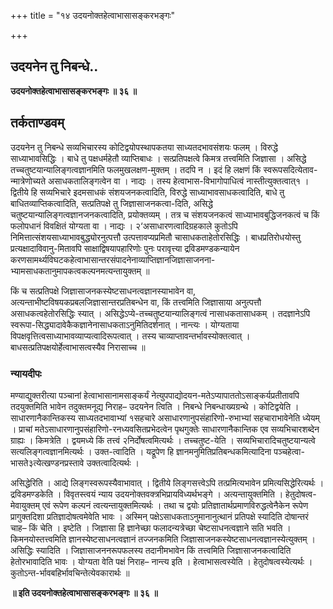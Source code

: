 +++
title = "१४ उदयनोक्तहेत्वाभासासङ्करभङ्गः"

+++


## उदयनेन तु निबन्धे..

**उदयनोक्तहेत्वाभासासङ्करभङ्गः ॥ ३६ ॥**

## **तर्कताण्डवम्**

उदयनेन तु निबन्धे सव्यभिचारस्य कोटिद्वयोपस्थापकतया साध्यतदभावसंशयः फलम् । विरुद्धे साध्याभावसिद्धिः । बाधे तु पक्षधर्महेतौ व्याप्तिबाधः । सत्प्रतिपक्षत्वे किमत्र तत्त्वमिति जिज्ञासा । असिद्धे तच्चतुष्टयान्यालिङ्गत्वज्ञानमिति फलमुखलक्षण-मुक्तम् । तदपि न । इदं हि लक्षणं किं स्वरूपसदित्येताव-न्मात्रेणोच्यते असाधकतालिङ्गत्वेन वा । नाद्यः । तस्य हेत्वाभास-विभागोपाधित्वं नास्तीत्युक्तत्वात्१ । द्वितीये हि सव्यभिचारे इदमसाधकं संशयजनकत्वादिति, विरुद्धे साध्याभावसाधकत्वादिति, बाधे तु बाधितव्याप्तिकत्वादिति, सत्प्रतिपक्षे तु जिज्ञासाजनकत्वा-दिति, असिद्धे चतुष्टयान्यालिङ्गत्वज्ञानजनकत्वादिति, प्रयोक्तव्यम् । तत्र च संशयजनकत्वं साध्याभावबुद्धिजनकत्वं च किं फलोपधानं विवक्षितं योग्यता वा । नाद्यः । २‘असाधारणत्वादिग्रहकाले कुतोऽपि निमित्तात्संशयसाध्याभावबुद्ध्योरनुत्पत्तौ उत्पत्तावप्यप्रमितौ चासाधकताहेतोरसिद्धिः । बाधप्रतिरोधयोस्तु प्रत्यक्षादाविवानु-मितावपि साक्षाद्विषयापहारिणोः पुनः परावृत्त्या द्रविडमण्डकन्यायेन करणसामर्थ्यविघटकहेत्वाभासान्तरसंपादनेनाव्याप्तिज्ञानजिज्ञासाजनना-भ्यामसाधकतानुमापकत्वकल्पनमत्यन्तायुक्तम् ॥

किं च सत्प्रतिपक्षे जिज्ञासाजनकस्येष्टसाधनत्वज्ञानस्याभावेन वा, अत्यन्ताभीष्टविषयकप्रबलजिज्ञासान्तरप्रतिबन्धेन वा, किं तत्त्वमिति जिज्ञासाया अनुत्पत्तौ असाधकत्वहेतोरसिद्धिः स्यात् । असिद्धेऽप्ये-तच्चतुष्टयान्यालिङ्गत्वं नासाधकतासाधकम् । तदज्ञानेऽपि स्वरूपा-सिद्ध्यादावेकैकज्ञानेनासाधकताऽनुमितिदर्शनात् । नान्त्यः । योग्यताया विपक्षवृत्तित्वसाध्याभावव्याप्यत्वादिरूपत्वात् । तस्य चाव्याप्तावन्तर्भावस्योक्तत्वात् । बाधसत्प्रतिपक्षयोर्हेत्वाभासत्वस्यैव निरासाच्च ॥

### **न्यायदीपः**

मण्याद्युक्तरीत्या पञ्चानां हेत्वाभासानामसाङ्कर्यं नेत्युपपाद्योदयन-मतेऽप्यापाततोऽसाङ्कर्यप्रतीतावपि तदयुक्तमिति भावेन तदुक्तमनूद्य निराह– उदयनेन त्विति । निबन्धे निबन्धाख्यग्रन्थे । कोटिद्वयेति । साधारणानैकान्तिकस्य साध्यतदभावाभ्यां १सहचारे असाधारणानुपसंहारिणो-रुभाभ्यां सहचाराभावेनेति ध्येयम् । प्राचां मतेऽसाधारणानुपसंहारिणो-रनध्यवसितप्रभेदत्वेन पृथगुक्तेः साधारणानैकान्तिक एव सव्यभिचारशब्देन ग्राह्यः । किमत्रेति । द्वयमध्ये किं तत्त्वं २निर्दोषत्वमित्यर्थः । तच्चतुष्ट-येति । सव्यभिचारादिचतुष्टयान्यत्वे सत्यलिङ्गत्वज्ञानमित्यर्थः । उक्त-त्वादिति । यद्रूपेण हि ज्ञानमनुमितिप्रतिबन्धकमित्यादिना पञ्चहेत्वा-भासते३त्येत्खण्डनप्रस्तावे उक्तत्वादित्यर्थः ।

असिद्धेरिति । आद्ये लिङ्गस्वरूपस्यैवाभावात् । द्वितीये लिङ्गसत्त्वेऽपि तत्प्रमित्यभावेन प्रमित्यसिद्धेरित्यर्थः । द्रविडमण्डकेति । विवृतस्त्वयं न्याय उदयनोक्तवक्त्रभिप्रायविध्यर्थभङ्गे । अत्यन्तायुक्तमिति । हेतुदोषत्व-मेवायुक्तम् एवं रूपेण कल्पनं त्वत्यन्तायुक्तमित्यर्थः । तथा च द्वयोः प्रतिज्ञातार्थप्रमाणविरुद्धत्वेनैकेन रूपेण प्रागुक्तदिशा प्रतिज्ञादोषत्वमेवेति भावः । अस्मिन् पक्षेऽसाधकताऽनुमानानुत्थानं प्रतिपक्षे स्यादिति दोषान्तरं चाह– किं चेति । इष्टेति । जिज्ञासा हि ज्ञानेच्छा फलादन्यत्रेच्छा चेष्टसाधनत्वज्ञाने सति भवति । किमनयोस्तत्त्वमिति ज्ञानस्येष्टसाधनत्वज्ञानं तज्जनकमिति जिज्ञासाजनकस्येष्टसाधनत्वज्ञानस्येत्युक्तम् । असिद्धिः स्यादिति । जिज्ञासाजननरूपफलस्य तदानीमभावेन किं तत्त्वमिति जिज्ञासाजनकत्वादिति हेतोरभावादिति भावः । योग्यता वेति पक्षं निराह– नान्त्य इति । हेत्वाभासत्वस्येति । हेतुदोषत्वस्येत्यर्थः । कुतोऽन्त-र्भावबहिर्भावचिन्तेत्येवकारार्थः ॥

**॥ इति उदयनोक्तहेत्वाभासासङ्करभङ्गः ॥ ३६ ॥**

